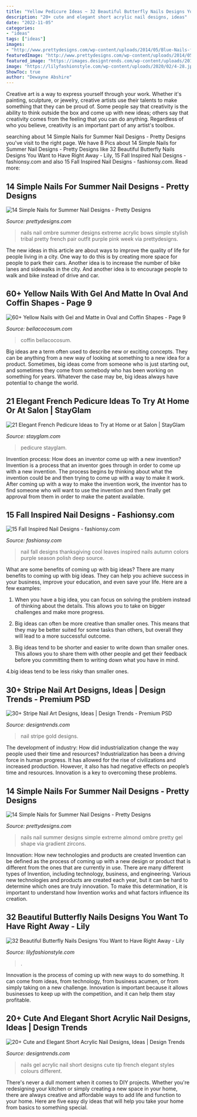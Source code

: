 ```yaml
---
title: "Yellow Pedicure Ideas ~ 32 Beautiful Butterfly Nails Designs You Want To Have Right Away"
description: "20+ cute and elegant short acrylic nail designs, ideas"
date: "2022-11-05"
categories:
- "ideas"
tags: ["ideas"]
images:
- "http://www.prettydesigns.com/wp-content/uploads/2014/05/Blue-Nails-for-Summer-Nail-Designs-2.jpg"
featuredImage: "http://www.prettydesigns.com/wp-content/uploads/2014/05/Blue-Nails-for-Summer-Nail-Designs-2.jpg"
featured_image: "https://images.designtrends.com/wp-content/uploads/2016/03/08090730/Black-Gold-Stripe-Nail-Design.jpg"
image: "https://lilyfashionstyle.com/wp-content/uploads/2020/02/4-28.jpg"
ShowToc: true
author: "Dewayne Abshire"
---
```



Creative art is a way to express yourself through your work. Whether it's painting, sculpture, or jewelry, creative artists use their talents to make something that they can be proud of. Some people say that creativity is the ability to think outside the box and come up with new ideas; others say that creativity comes from the feeling that you can do anything. Regardless of who you believe, creativity is an important part of any artist's toolbox.

	

		
searching about 14 Simple Nails for Summer Nail Designs - Pretty Designs you've visit to the right page. We have 8 Pics about 14 Simple Nails for Summer Nail Designs - Pretty Designs like 32 Beautiful Butterfly Nails Designs You Want to Have Right Away - Lily, 15 Fall Inspired Nail Designs - fashionsy.com and also 15 Fall Inspired Nail Designs - fashionsy.com. Read more:
		
    
## 14 Simple Nails For Summer Nail Designs - Pretty Designs

<img loading=lazy src="http://www.prettydesigns.com/wp-content/uploads/2014/05/Blue-Nails-for-Summer-Nail-Designs.jpg" onerror="this.onerror=null;this.src='https://tse2.mm.bing.net/th?id=OIP.6XI9r_3E1Xv-FhIi588mTwHaKI&amp;pid=15.1';" alt="14 Simple Nails for Summer Nail Designs - Pretty Designs">

_Source: prettydesigns.com_

>nails nail ombre summer designs extreme acrylic bows simple stylish tribal pretty french pair outfit purple pink week via prettydesigns. 

	

The new ideas in this article are about ways to improve the quality of life for people living in a city. One way to do this is by creating more space for people to park their cars. Another idea is to increase the number of bike lanes and sidewalks in the city. And another idea is to encourage people to walk and bike instead of drive and car.

    
## 60+ Yellow Nails With Gel And Matte In Oval And Coffin Shapes - Page 9

<img loading=lazy src="https://bellacocosum.com/wp-content/uploads/2020/02/Screen-Shot-2020-02-25-at-12.06.35.png" onerror="this.onerror=null;this.src='https://tse4.mm.bing.net/th?id=OIP.IwcTO4IoEH3qZsvsDjLOwAHaK1&amp;pid=15.1';" alt="60+ Yellow Nails with Gel and Matte in Oval and Coffin Shapes - Page 9">

_Source: bellacocosum.com_

>coffin bellacocosum. 

	

Big ideas are a term often used to describe new or exciting concepts. They can be anything from a new way of looking at something to a new idea for a product. Sometimes, big ideas come from someone who is just starting out, and sometimes they come from somebody who has been working on something for years. Whatever the case may be, big ideas always have potential to change the world.

    
## 21 Elegant French Pedicure Ideas To Try At Home Or At Salon | StayGlam

<img loading=lazy src="https://stayglam.com/wp-content/uploads/2020/05/Glitzy-Design-Idea.jpg" onerror="this.onerror=null;this.src='https://tse1.mm.bing.net/th?id=OIP.y4AIGqh8R_CGQTgPDbzALwHaHa&amp;pid=15.1';" alt="21 Elegant French Pedicure Ideas to Try at Home or at Salon | StayGlam">

_Source: stayglam.com_

>pedicure stayglam. 

	

Invention process: How does an inventor come up with a new invention?
Invention is a process that an inventor goes through in order to come up with a new invention. The process begins by thinking about what the invention could be and then trying to come up with a way to make it work. After coming up with a way to make the invention work, the inventor has to find someone who will want to use the invention and then finally get approval from them in order to make the patent available.

    
## 15 Fall Inspired Nail Designs - Fashionsy.com

<img loading=lazy src="http://fashionsy.com/wp-content/uploads/2014/09/purple_leaves_right_hand2_done.jpg" onerror="this.onerror=null;this.src='https://tse4.mm.bing.net/th?id=OIP.5ST61Vfx0Y4q-HkIj_-mhgHaE8&amp;pid=15.1';" alt="15 Fall Inspired Nail Designs - fashionsy.com">

_Source: fashionsy.com_

>nail fall designs thanksgiving cool leaves inspired nails autumn colors purple season polish deep source. 

	

What are some benefits of coming up with big ideas?
There are many benefits to coming up with big ideas. They can help you achieve success in your business, improve your education, and even save your life. Here are a few examples:
1. When you have a big idea, you can focus on solving the problem instead of thinking about the details. This allows you to take on bigger challenges and make more progress.

2. Big ideas can often be more creative than smaller ones. This means that they may be better suited for some tasks than others, but overall they will lead to a more successful outcome.

3. Big ideas tend to be shorter and easier to write down than smaller ones. This allows you to share them with other people and get their feedback before you committing them to writing down what you have in mind.

4.big ideas tend to be less risky than smaller ones.

    
## 30+ Stripe Nail Art Designs, Ideas | Design Trends - Premium PSD

<img loading=lazy src="https://images.designtrends.com/wp-content/uploads/2016/03/08090730/Black-Gold-Stripe-Nail-Design.jpg" onerror="this.onerror=null;this.src='https://tse2.mm.bing.net/th?id=OIP.ihr2HmGT8bpwP90HeBvQ9gHaHa&amp;pid=15.1';" alt="30+ Stripe Nail Art Designs, Ideas | Design Trends - Premium PSD">

_Source: designtrends.com_

>nail stripe gold designs. 

	

The development of industry: How did industrialization change the way people used their time and resources?
Industrialization has been a driving force in human progress. It has allowed for the rise of civilizations and increased production. However, it also has had negative effects on people’s time and resources. Innovation is a key to overcoming these problems.

    
## 14 Simple Nails For Summer Nail Designs - Pretty Designs

<img loading=lazy src="http://www.prettydesigns.com/wp-content/uploads/2014/05/Blue-Nails-for-Summer-Nail-Designs-2.jpg" onerror="this.onerror=null;this.src='https://tse1.mm.bing.net/th?id=OIP.3OiERwuKKuL1JScaf8FxjQHaJd&amp;pid=15.1';" alt="14 Simple Nails for Summer Nail Designs - Pretty Designs">

_Source: prettydesigns.com_

>nails nail summer designs simple extreme almond ombre pretty gel shape via gradient zircons. 

	

Innovation: How new technologies and products are created
Invention can be defined as the process of coming up with a new design or product that is different from the ones that are currently in use. There are many different types of Invention, including technology, business, and engineering. 
 Various new technologies and products are created each year, but it can be hard to determine which ones are truly innovation. To make this determination, it is important to understand how Invention works and what factors influence its creation.

    
## 32 Beautiful Butterfly Nails Designs You Want To Have Right Away - Lily

<img loading=lazy src="https://lilyfashionstyle.com/wp-content/uploads/2020/02/4-28.jpg" onerror="this.onerror=null;this.src='https://tse4.mm.bing.net/th?id=OIP.RaG9DFRG4a_SJRo5b84fkQHaKs&amp;pid=15.1';" alt="32 Beautiful Butterfly Nails Designs You Want to Have Right Away - Lily">

_Source: lilyfashionstyle.com_

>. 

	

Innovation is the process of coming up with new ways to do something. It can come from ideas, from technology, from business acumen, or from simply taking on a new challenge. Innovation is important because it allows businesses to keep up with the competition, and it can help them stay profitable.

    
## 20+ Cute And Elegant Short Acrylic Nail Designs, Ideas | Design Trends

<img loading=lazy src="https://images.designtrends.com/wp-content/uploads/2016/03/31133049/Gel-Acrylic-Nail-Design.jpg" onerror="this.onerror=null;this.src='https://tse1.mm.bing.net/th?id=OIP.Lt96BLj8zphzPYbOFQ5X2wHaHa&amp;pid=15.1';" alt="20+ Cute and Elegant Short Acrylic Nail Designs, Ideas | Design Trends">

_Source: designtrends.com_

>nails gel acrylic nail short designs cute tip french elegant styles colours different. 

	

There's never a dull moment when it comes to DIY projects. Whether you're redesigning your kitchen or simply creating a new space in your home, there are always creative and affordable ways to add life and function to your home. Here are five easy diy ideas that will help you take your home from basics to something special.

